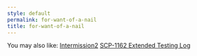```yaml
---
style: default
permalink: for-want-of-a-nail
title: for-want-of-a-nail
---
```

You may also like:
[Intermission2](http://scp-wiki.net/intermission2)
[SCP-1162 Extended Testing Log](http://scp-wiki.net/scp-1162-log)
